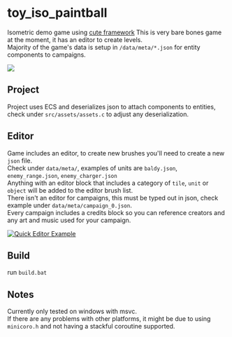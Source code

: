 # toy_iso_paintball

Isometric demo game using [cute framework](https://github.com/RandyGaul/cute_framework)
This is very bare bones game at the moment, it has an editor to create levels.  
Majority of the game's data is setup in `/data/meta/*.json` for entity components to campaigns.  

<img src="resources/demo.gif"></img>

## Project
Project uses ECS and deserializes json to attach components to entities, check under `src/assets/assets.c` to adjust any deserialization.  

## Editor
Game includes an editor, to create new brushes you'll need to create a new `json` file.  
Check under `data/meta/`, examples of units are `baldy.json`, `enemy_range.json`, `enemy_charger.json`  
Anything with an editor block that includes a category of `tile`, `unit` or `object` will be added to the editor brush list.  
There isn't an editor for campaigns, this must be typed out in json, check example under `data/meta/campaign_0.json`.  
Every campaign includes a credits block so you can reference creators and any art and music used for your campaign.  

[![Quick Editor Example](https://img.youtube.com/vi/tgmGdtFuQWA/0.jpg)](https://www.youtube.com/watch?v=tgmGdtFuQWA)

## Build
run `build.bat`

## Notes  
Currently only tested on windows with msvc.  
If there are any problems with other platforms, it might be due to using `minicoro.h` and not having a stackful coroutine supported.  